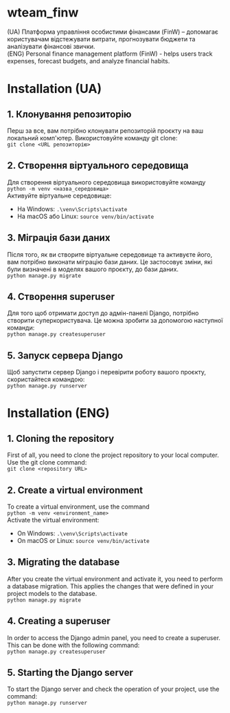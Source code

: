 # wteam_finw
(UA)
Платформа управління особистими фінансами (FinW) – допомагає користувачам відстежувати витрати, прогнозувати бюджети та аналізувати фінансові звички.
<br>
(ENG)
Personal finance management platform (FinW) - helps users track expenses, forecast budgets, and analyze financial habits.

# Installation (UA)
## 1. Клонування репозиторію 
Перш за все, вам потрібно клонувати репозиторій проєкту на ваш локальний комп'ютер. Використовуйте команду git clone:<br>
`git clone <URL репозиторію>`
## 2. Створення віртуального середовища 
Для створення віртуального середовища використовуйте команду<br>
`python -m venv <назва_середовища>`<br>
Активуйте віртуальне середовище:
- На Windows:
`.\venv\Scripts\activate`
- На macOS або Linux:
`source venv/bin/activate`
## 3. Міграція бази даних 
Після того, як ви створите віртуальне середовище та активуєте його, вам потрібно виконати міграцію бази даних. Це застосовує зміни, які були визначені в моделях вашого проєкту, до бази даних.<br>
`python manage.py migrate`
## 4. Створення superuser
Для того щоб отримати доступ до адмін-панелі Django, потрібно створити суперкористувача. Це можна зробити за допомогою наступної команди:<br>
`python manage.py createsuperuser`
## 5. Запуск сервера Django 
Щоб запустити сервер Django і перевірити роботу вашого проєкту, скористайтеся командою:<br>
`python manage.py runserver`

# Installation (ENG)
## 1. Cloning the repository 
First of all, you need to clone the project repository to your local computer. Use the git clone command:<br>
`git clone <repository URL>`
## 2. Create a virtual environment 
To create a virtual environment, use the command <br>
`python -m venv <environment_name>`<br>
Activate the virtual environment:
- On Windows:
`.\venv\Scripts\activate`
- On macOS or Linux:
`source venv/bin/activate`
## 3. Migrating the database 
After you create the virtual environment and activate it, you need to perform a database migration. This applies the changes that were defined in your project models to the database.<br>
`python manage.py migrate`
## 4. Creating a superuser
In order to access the Django admin panel, you need to create a superuser. This can be done with the following command:<br>
`python manage.py createsuperuser`
## 5. Starting the Django server 
To start the Django server and check the operation of your project, use the command:<br>
`python manage.py runserver`